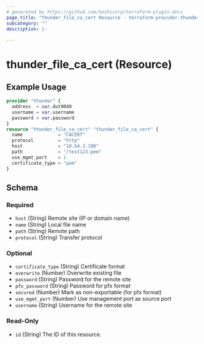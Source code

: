 ```yaml
---
# generated by https://github.com/hashicorp/terraform-plugin-docs
page_title: "thunder_file_ca_cert Resource - terraform-provider-thunder"
subcategory: ""
description: |-
  
---
```


# thunder_file_ca_cert (Resource)



## Example Usage

```terraform
provider "thunder" {
  address  = var.dut9049
  username = var.username
  password = var.password
}
resource "thunder_file_ca_cert" "thunder_file_ca_cert" {
  name             = "CACERT"
  protocol         = "http"
  host             = "10.64.3.190"
  path             = "/test123.pem"
  use_mgmt_port    = 1
  certificate_type = "pem"
}
```

<!-- schema generated by tfplugindocs -->
## Schema

### Required

- `host` (String) Remote site (IP or domain name)
- `name` (String) Local file name
- `path` (String) Remote path
- `protocol` (String) Transfer protocol

### Optional

- `certificate_type` (String) Certificate format
- `overwrite` (Number) Overwrite existing file
- `password` (String) Password for the remote site
- `pfx_password` (String) Password for pfx format
- `secured` (Number) Mark as non-exportable (for pfx format)
- `use_mgmt_port` (Number) Use management port as source port
- `username` (String) Username for the remote site

### Read-Only

- `id` (String) The ID of this resource.


